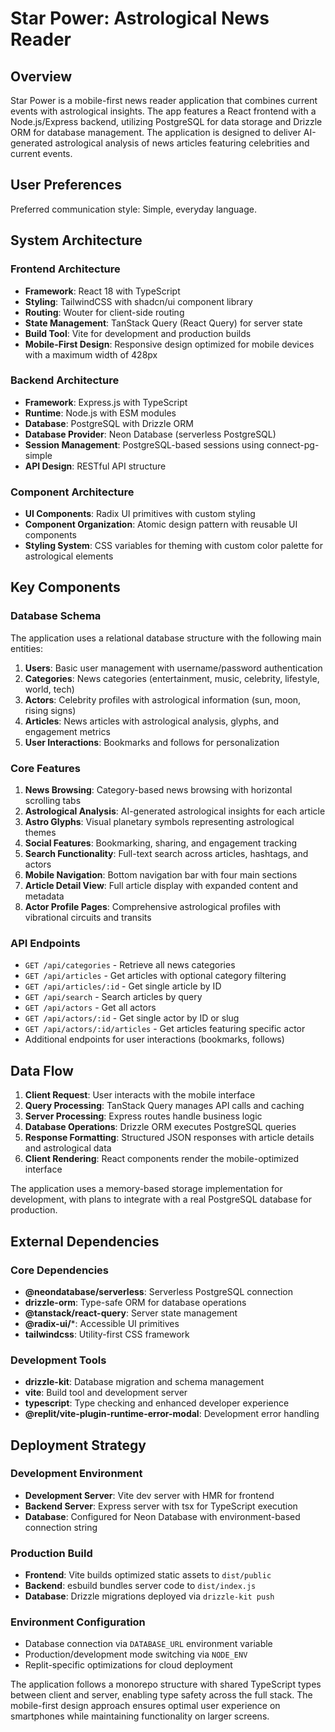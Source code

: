 # Star Power: Astrological News Reader

## Overview

Star Power is a mobile-first news reader application that combines current events with astrological insights. The app features a React frontend with a Node.js/Express backend, utilizing PostgreSQL for data storage and Drizzle ORM for database management. The application is designed to deliver AI-generated astrological analysis of news articles featuring celebrities and current events.

## User Preferences

Preferred communication style: Simple, everyday language.

## System Architecture

### Frontend Architecture
- **Framework**: React 18 with TypeScript
- **Styling**: TailwindCSS with shadcn/ui component library
- **Routing**: Wouter for client-side routing
- **State Management**: TanStack Query (React Query) for server state
- **Build Tool**: Vite for development and production builds
- **Mobile-First Design**: Responsive design optimized for mobile devices with a maximum width of 428px

### Backend Architecture
- **Framework**: Express.js with TypeScript
- **Runtime**: Node.js with ESM modules
- **Database**: PostgreSQL with Drizzle ORM
- **Database Provider**: Neon Database (serverless PostgreSQL)
- **Session Management**: PostgreSQL-based sessions using connect-pg-simple
- **API Design**: RESTful API structure

### Component Architecture
- **UI Components**: Radix UI primitives with custom styling
- **Component Organization**: Atomic design pattern with reusable UI components
- **Styling System**: CSS variables for theming with custom color palette for astrological elements

## Key Components

### Database Schema
The application uses a relational database structure with the following main entities:

1. **Users**: Basic user management with username/password authentication
2. **Categories**: News categories (entertainment, music, celebrity, lifestyle, world, tech)
3. **Actors**: Celebrity profiles with astrological information (sun, moon, rising signs)
4. **Articles**: News articles with astrological analysis, glyphs, and engagement metrics
5. **User Interactions**: Bookmarks and follows for personalization

### Core Features
1. **News Browsing**: Category-based news browsing with horizontal scrolling tabs
2. **Astrological Analysis**: AI-generated astrological insights for each article
3. **Astro Glyphs**: Visual planetary symbols representing astrological themes
4. **Social Features**: Bookmarking, sharing, and engagement tracking
5. **Search Functionality**: Full-text search across articles, hashtags, and actors
6. **Mobile Navigation**: Bottom navigation bar with four main sections
7. **Article Detail View**: Full article display with expanded content and metadata
8. **Actor Profile Pages**: Comprehensive astrological profiles with vibrational circuits and transits

### API Endpoints
- `GET /api/categories` - Retrieve all news categories
- `GET /api/articles` - Get articles with optional category filtering
- `GET /api/articles/:id` - Get single article by ID
- `GET /api/search` - Search articles by query
- `GET /api/actors` - Get all actors
- `GET /api/actors/:id` - Get single actor by ID or slug
- `GET /api/actors/:id/articles` - Get articles featuring specific actor
- Additional endpoints for user interactions (bookmarks, follows)

## Data Flow

1. **Client Request**: User interacts with the mobile interface
2. **Query Processing**: TanStack Query manages API calls and caching
3. **Server Processing**: Express routes handle business logic
4. **Database Operations**: Drizzle ORM executes PostgreSQL queries
5. **Response Formatting**: Structured JSON responses with article details and astrological data
6. **Client Rendering**: React components render the mobile-optimized interface

The application uses a memory-based storage implementation for development, with plans to integrate with a real PostgreSQL database for production.

## External Dependencies

### Core Dependencies
- **@neondatabase/serverless**: Serverless PostgreSQL connection
- **drizzle-orm**: Type-safe ORM for database operations
- **@tanstack/react-query**: Server state management
- **@radix-ui/***: Accessible UI primitives
- **tailwindcss**: Utility-first CSS framework

### Development Tools
- **drizzle-kit**: Database migration and schema management
- **vite**: Build tool and development server
- **typescript**: Type checking and enhanced developer experience
- **@replit/vite-plugin-runtime-error-modal**: Development error handling

## Deployment Strategy

### Development Environment
- **Development Server**: Vite dev server with HMR for frontend
- **Backend Server**: Express server with tsx for TypeScript execution
- **Database**: Configured for Neon Database with environment-based connection string

### Production Build
- **Frontend**: Vite builds optimized static assets to `dist/public`
- **Backend**: esbuild bundles server code to `dist/index.js`
- **Database**: Drizzle migrations deployed via `drizzle-kit push`

### Environment Configuration
- Database connection via `DATABASE_URL` environment variable
- Production/development mode switching via `NODE_ENV`
- Replit-specific optimizations for cloud deployment

The application follows a monorepo structure with shared TypeScript types between client and server, enabling type safety across the full stack. The mobile-first design approach ensures optimal user experience on smartphones while maintaining functionality on larger screens.